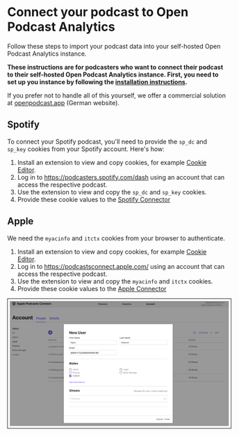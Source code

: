 # Connect your podcast to Open Podcast Analytics

Follow these steps to import your podcast data into your self-hosted Open
Podcast Analytics instance.

**These instructions are for podcasters who want to connect their podcast to
their self-hosted Open Podcast Analytics instance. First, you need to set up
you instance by following the [installation instructions](install.md).**

If you prefer not to handle all of this yourself, we offer a commercial solution
at [openpodcast.app](https://openpodcast.app) (German website).

## Spotify

To connect your Spotify podcast, you'll need to provide the `sp_dc` and `sp_key` cookies from your Spotify account. Here's how:

1. Install an extension to view and copy cookies, for example [Cookie Editor](https://cookie-editor.com/).
2. Log in to https://podcasters.spotify.com/dash using an account that can access the respective podcast.
3. Use the extension to view and copy the `sp_dc` and `sp_key` cookies.
4. Provide these cookie values to the [Spotify Connector](https://github.com/openpodcast/spotify-connector)

## Apple

We need the `myacinfo` and `itctx` cookies from your browser to authenticate.

1. Install an extension to view and copy cookies, for example [Cookie Editor](https://cookie-editor.com/).
2. Log in to https://podcastsconnect.apple.com/ using an account that can access the respective podcast.
3. Use the extension to view and copy the `myacinfo` and `itctx` cookies.
4. Provide these cookie values to the [Apple Connector](https://github.com/openpodcast/apple-connector)

<img src="_media/apple1.png"
     alt="Apple form to grant access to user"
     style="padding: 5px; border: 1px solid;"
/>

